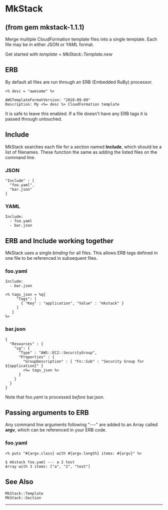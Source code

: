 # MkStack

(from gem mkstack-1.1.1)
---
Merge multiple CloudFormation template files into a single template.
Each file may be in either JSON or YAML format.

Get started with *template = MkStack::Template.new*

## ERB

By default all files are run through an ERB (Embedded RuBy) processor.

    <% desc = "awesome" %>

    AWSTemplateFormatVersion: "2010-09-09"
    Description: My <%= desc %> CloudFormation template

It is safe to leave this enabled.  If a file doesn't have any ERB tags
it is passed through untouched.

## Include

MkStack searches each file for a section named **Include**, which should
be a list of filenames.  These function the same as adding the listed
files on the command line.

### JSON

    "Include" : [
      "foo.yaml",
      "bar.json"
    ]

### YAML

    Include:
      - foo.yaml
      - bar.json

## ERB and Include working together

MkStack uses a single *binding* for all files.  This allows ERB tags
defined in one file to be referenced in subsequent files.

### foo.yaml

    Include:
      - bar.json

    <% tags_json = %q{
         "Tags": [
           { "Key" : "application", "Value" : "mkstack" }
         ]
       }
    %>

### bar.json

    {
      "Resources" : {
        "sg": {
          "Type" : "AWS::EC2::SecurityGroup",
          "Properties" : {
            "GroupDescription" : { "Fn::Sub" : "Security Group for ${application}" }
            <%= tags_json %>
          }
        }
      }
    }

Note that foo.yaml is processed *before* bar.json.

## Passing arguments to ERB

Any command line arguments following "---" are added to an Array called
**argv**, which can be referenced in your ERB code.

### foo.yaml

    <% puts "#{argv.class} with #{argv.length} items: #{argv}" %>

    $ mkstack foo.yaml --- a 2 test
    Array with 3 items: ["a", "2", "test"]

## See Also

    MkStack::Template
    MkStack::Section


---
